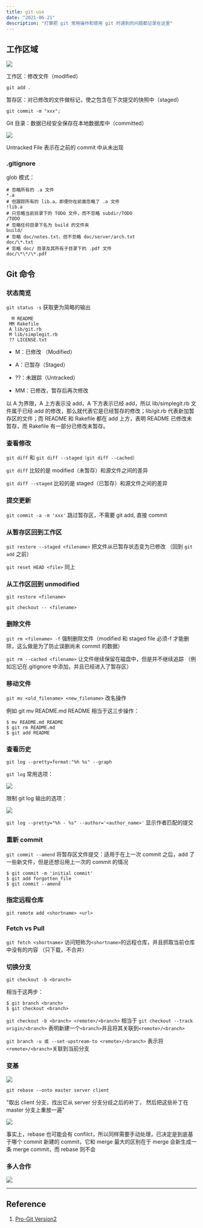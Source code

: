 ```yaml
---
title: git-use
date: "2021-06-21"
description: "打算把 git 常用操作和使用 git 时遇到的问题都记录在这里"
---
```


## **工作区域**

![](1.png)

工作区：修改文件（modified）

`git add .`

暂存区：对已修改的文件做标记，使之包含在下次提交的快照中（staged）

`git commit -m "xxx";`

Git 目录：数据已经安全保存在本地数据库中（committed）

![](2.png)

Untracked File 表示在之前的 commit 中从未出现

### **.gitignore**

glob 模式：

```
# 忽略所有的 .a 文件
*.a
# 但跟踪所有的 lib.a，即便你在前面忽略了 .a 文件
!lib.a
# 只忽略当前目录下的 TODO 文件，而不忽略 subdir/TODO
/TODO
# 忽略任何目录下名为 build 的文件夹
build/
# 忽略 doc/notes.txt，但不忽略 doc/server/arch.txt
doc/\*.txt
# 忽略 doc/ 目录及其所有子目录下的 .pdf 文件
doc/\*\*/\*.pdf
```

## **Git 命令**

### **状态简览**

`git status -s` 获取更为简略的输出

```
  M README
 MM Rakefile
 A lib/git.rb
 M lib/simplegit.rb
 ?? LICENSE.txt
```

- M：已修改 （Modified）

- A：已暂存（Staged）

- ??：未跟踪（Untracked）

- MM：已修改，暂存后再次修改

以 A 为界限，A 上方表示没 add，A 下方表示已经 add，所以 lib/simplegit.rb 文件属于已经 add 的修改，那么就代表它是已经暂存的修改；lib/git.rb 代表新加暂存区的文件；而 README 和 Rakefile 都在 add 上方，表明 README 已修改未暂存，而 Rakefile 有一部分已修改未暂存。

### **查看修改**

`git diff` 和 `git diff --staged（git diff --cached）`

`git diff` 比较的是 modified（未暂存）和源文件之间的差异

`git diff --staged` 比较的是 staged（已暂存）和源文件之间的差异

### **提交更新**

`git commit -a -m 'xxx'` 跳过暂存区，不需要 git add, 直接 commit

### **从暂存区回到工作区**

`git restore --staged <filename>` 把文件从已暂存状态变为已修改 （回到 `git add` 之前）

`git reset HEAD <file>` 同上

### 从工作区回到 unmodified

`git restore <filename>`

`git checkout -- <filename>`

### **删除文件**

`git rm <filename> -f` 强制删除文件（modified 和 staged file 必须-f 才能删除，这么做是为了防止误删尚未 commit 的数据）

`git rm --cached <filename>` 让文件继续保留在磁盘中，但是并不继续追踪 （例如忘记在.gitignore 中添加，并且已经进入了暂存区）

### **移动文件**

`git mv <old_filename> <new_filename>` 改名操作

例如 git mv README.md README 相当于这三步操作：

```
$ mv README.md README
$ git rm README.md
$ git add README
```

### **查看历史**

`git log --pretty=format:"%h %s" --graph`

`git log` 常用选项：

![](3.png)

限制 git log 输出的选项：

![](4.png)

`git log --pretty="%h - %s" --author='<author_name>'` 显示作者匹配的提交

### **重新 commit**

`git commit --amend` 将暂存区文件提交：适用于在上一次 commit 之后，add 了一些新文件，但是还想沿用上一次的 commit 的情况

```
$ git commit -m 'initial commit'
$ git add forgotten_file
$ git commit --amend
```

### **指定远程仓库**

`git remote add <shortname> <url>`

### **Fetch vs Pull**

`git fetch <shortname>` 访问短称为`<shortname>`的远程仓库，并且抓取当前仓库中没有的内容 （只下载，不合并）

### **切换分支**

`git checkout -b <branch>`

相当于这两步：

```
$ git branch <branch>
$ git checkout <branch>
```

`git checkout -b <branch> <remote>/<branch>` 相当于 `git checkout --track origin/<branch>` 表明新建一个`<branch>`并且将其关联到`<remote>/<branch>`

`git branch -u 或 --set-upstream-to <remote>/<branch>` 表示将`<remote>/<branch>`关联到当前分支

### **变基**

![](5.png)

`git rebase --onto master server client`

"取出 client 分支，找出它从 server 分支分歧之后的补丁， 然后把这些补丁在 master 分支上重放一遍"

![](6.png)

事实上，rebase 也可能会有 confilct，所以同样需要手动处理，已决定是到底基于哪个 commit 新建的 commit，它和 merge 最大的区别在于 merge 会新生成一条 merge commit，而 rebase 则不会

### **多人合作**

![](7.png)

---

## Reference

1. [Pro-Git Version2](https://git-scm.com/book/zh/v2)
